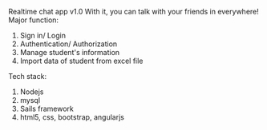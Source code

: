 Realtime chat app
v1.0
With it, you can talk with your friends in everywhere!
Major function:
1. Sign in/ Login
2. Authentication/ Authorization
3. Manage student's information
4. Import data of student from excel file

Tech stack:
1. Nodejs
2. mysql
3. Sails framework
4. html5, css, bootstrap, angularjs